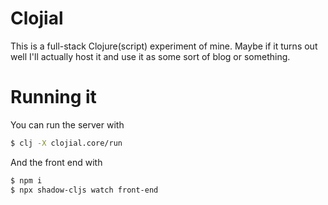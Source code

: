 # Clojial

This is a full-stack Clojure(script) experiment of mine. Maybe if it turns out well I'll actually host it and use it as some sort of blog or something.

# Running it

You can run the server with

``` sh
$ clj -X clojial.core/run 
```

And the front end with

``` sh
$ npm i
$ npx shadow-cljs watch front-end
```

